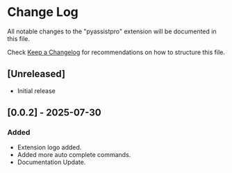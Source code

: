 # Change Log

All notable changes to the "pyassistpro" extension will be documented in this file.

Check [Keep a Changelog](http://keepachangelog.com/) for recommendations on how to structure this file.

## [Unreleased]

- Initial release

## [0.0.2] - 2025-07-30
### Added
- Extension logo added.
- Added more auto complete commands.
- Documentation Update.
